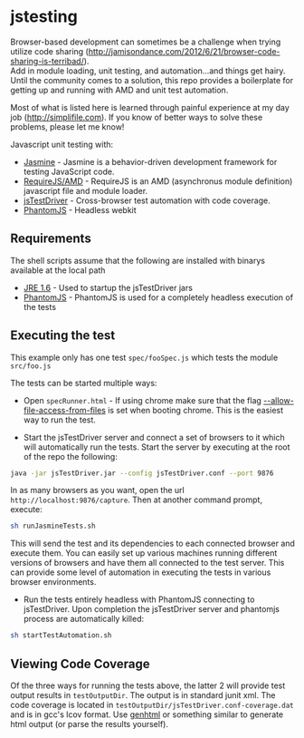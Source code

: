 jstesting
=========
Browser-based development can sometimes be a challenge when trying utilize code sharing (http://jamisondance.com/2012/6/21/browser-code-sharing-is-terribad/).  
Add in module loading, unit testing, and automation...and things get hairy. Until the community comes to a solution, this repo
provides a boilerplate for getting up and running with AMD and unit test automation. 

Most of what is listed here is learned through painful experience at my day job (http://simplifile.com). If you know of better ways to solve these problems, please
let me know!


Javascript unit testing with:
  * [Jasmine](http://pivotal.github.com/jasmine/) - Jasmine is a behavior-driven development framework for testing JavaScript code.
  * [RequireJS/AMD](http://requirejs.org/) - RequireJS is an AMD (asynchronus module definition) javascript file and module loader.
  * [jsTestDriver](https://code.google.com/p/js-test-driver/) - Cross-browser test automation with code coverage.
  * [PhantomJS](http://phantomjs.org/) - Headless webkit

## Requirements
The shell scripts assume that the following are installed with binarys available at the local path
  * [JRE 1.6](http://www.oracle.com/technetwork/java/javase/downloads/index.html) - Used to startup the jsTestDriver jars
  * [PhantomJS](http://phantomjs.org/) - PhantomJS is used for a completely headless execution of the tests

## Executing the test
This example only has one test `spec/fooSpec.js` which tests the module `src/foo.js`

The tests can be started multiple ways:
 * Open `specRunner.html` - If using chrome make sure that the flag [--allow-file-access-from-files](https://src.chromium.org/viewvc/chrome?view=rev&revision=39287) is set when booting chrome.
                          This is the easiest way to run the test.

 * Start the jsTestDriver server and connect a set of browsers to it which will automatically run the tests. Start the server by executing at the root of the repo the following:
~~~ bash
java -jar jsTestDriver.jar --config jsTestDriver.conf --port 9876
~~~
In as many browsers as you want, open the url `http://localhost:9876/capture`. Then at another command prompt, execute:
~~~ bash
sh runJasmineTests.sh
~~~
This will send the test and its dependencies to each connected browser and execute them. You can easily set up various machines running different versions of browsers
and have them all connected to the test server. This can provide some level of automation in executing the tests in various browser environments.
 
 * Run the tests entirely headless with PhantomJS connecting to jsTestDriver. Upon completion the jsTestDriver server and phantomjs process are automatically killed:
~~~ bash
sh startTestAutomation.sh
~~~

## Viewing Code Coverage
Of the three ways for running the tests above, the latter 2 will provide test output results in `testOutputDir`. The output is in standard junit xml. The code coverage is located in `testOutputDir/jsTestDriver.conf-coverage.dat` and is
in gcc's lcov format. Use [genhtml](http://linux.die.net/man/1/genhtml) or something similar to generate html output (or parse the results yourself).
